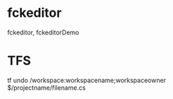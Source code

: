 # fckeditor
fckeditor, fckeditorDemo



# TFS

tf undo /workspace:workspacename;workspaceowner $/projectname/filename.cs

